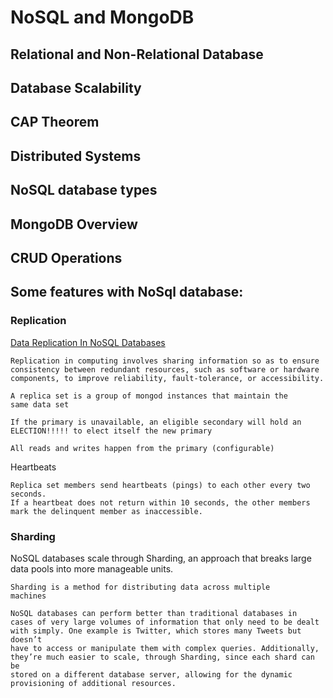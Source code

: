 # NoSQL and MongoDB 

## Relational and Non-Relational Database

## Database Scalability

## CAP Theorem

## Distributed Systems

## NoSQL database types

## MongoDB Overview

## CRUD Operations

## Some features with NoSql database:

### Replication 

[Data Replication In NoSQL Databases](http://highscalability.com/blog/2012/7/9/data-replication-in-nosql-databases.html)
```
Replication in computing involves sharing information so as to ensure 
consistency between redundant resources, such as software or hardware 
components, to improve reliability, fault-tolerance, or accessibility.

A replica set is a group of mongod instances that maintain the
same data set

If the primary is unavailable, an eligible secondary will hold an
ELECTION!!!!! to elect itself the new primary

All reads and writes happen from the primary (configurable)
```

Heartbeats
```
Replica set members send heartbeats (pings) to each other every two seconds. 
If a heartbeat does not return within 10 seconds, the other members 
mark the delinquent member as inaccessible.
```

### Sharding

NoSQL databases scale through Sharding, an approach that breaks large data 
pools into more manageable units.

```
Sharding is a method for distributing data across multiple
machines
```

```
NoSQL databases can perform better than traditional databases in 
cases of very large volumes of information that only need to be dealt 
with simply. One example is Twitter, which stores many Tweets but doesn’t 
have to access or manipulate them with complex queries. Additionally, 
they’re much easier to scale, through Sharding, since each shard can be 
stored on a different database server, allowing for the dynamic 
provisioning of additional resources.
```





